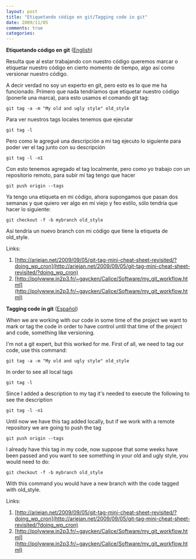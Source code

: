 ```yaml
---
layout: post
title: "Etiquetando código en git/Tagging code in git"
date: 2009/11/05
comments: true
categories: 
---
```


<a name="tagging_code_git_spanish"><strong>Etiquetando código en git</strong></a> (<a href="#tagging_code_git_english">English</a>)

Resulta que al estar trabajando con nuestro código queremos marcar o etiquetar nuestro código en cierto momento de tiempo, algo así como versionar nuestro código.

A decir verdad no soy un experto en git, pero esto es lo que me ha funcionado. Primero que nada tendríamos que etiquetar nuestro código (ponerle una marca), para esto usamos el comando git tag:

```
git tag -a -m "My old and ugly style" old_style
```

<!-- more -->

Para ver nuestros tags locales tenemos que ejecutar

```
git tag -l
```

Pero como le agregué una descripción a mi tag ejecuto lo siguiente para poder ver el tag junto con su descripción

```
git tag -l -n1
```

Con esto tenemos agregado el tag localmente, pero como yo trabajo con un repositorio remoto, para subir mi tag tengo que hacer

```
git push origin --tags
```

Ya tengo una etiqueta en mi código, ahora supongamos que pasan dos semanas y que quiero ver algo en mi viejo y feo estilo, sólo tendría que hacer lo siguiente:

```
git checkout -f -b mybranch old_style
```

Así tendría un nuevo branch con mi código que tiene la etiqueta de old_style.

Links:

1.  [http://ariejan.net/2009/09/05/git-tag-mini-cheat-sheet-revisited/?doing_wp_cron](http://ariejan.net/2009/09/05/git-tag-mini-cheat-sheet-revisited/?doing_wp_cron)
2.  [http://polywww.in2p3.fr/~gaycken/Calice/Software/my_git_workflow.html](http://polywww.in2p3.fr/~gaycken/Calice/Software/my_git_workflow.html)


<a name="tagging_code_git_english"><strong>Tagging code in git</strong></a> (<a href="#tagging_code_git_spanish">Español</a>)

When we are working with our code in some time of the project we want to mark or tag the code in order to have control until that time of the project and code, something like versioning.

I'm not a git expert, but this worked for me. First of all, we need to tag our code, use this command:

```
git tag -a -m "My old and ugly style" old_style
```

In order to see all local tags

```
git tag -l
```

Since I added a description to my tag it's needed to execute the following to see the description

```
git tag -l -n1
```

Until now we have this tag added locally, but if we work with a remote repository we are going to push the tag

```
git push origin --tags
```

I already have this tag in my code, now suppose that some weeks have been passed and you want to see something in your old and ugly style, you would need to do:

```
git checkout -f -b mybranch old_style
```

With this command you would have a new branch with the code tagged with old_style.

Links:

1.  [http://ariejan.net/2009/09/05/git-tag-mini-cheat-sheet-revisited/?doing_wp_cron](http://ariejan.net/2009/09/05/git-tag-mini-cheat-sheet-revisited/?doing_wp_cron)
2.  [http://polywww.in2p3.fr/~gaycken/Calice/Software/my_git_workflow.html](http://polywww.in2p3.fr/~gaycken/Calice/Software/my_git_workflow.html)


